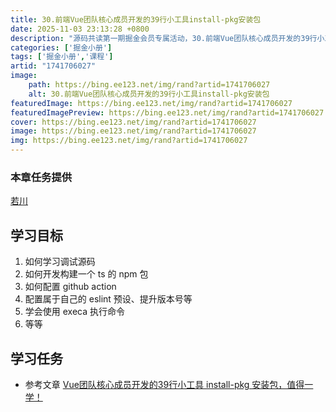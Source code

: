 ```yaml
---
title: 30.前端Vue团队核心成员开发的39行小工具install-pkg安装包
date: 2025-11-03 23:13:28 +0800
description: "源码共读第一期掘金会员专属活动，30.前端Vue团队核心成员开发的39行小工具install-pkg安装包"
categories: ['掘金小册']
tags: ['掘金小册','课程']
artid: "1741706027"
image:
    path: https://bing.ee123.net/img/rand?artid=1741706027
    alt: 30.前端Vue团队核心成员开发的39行小工具install-pkg安装包
featuredImage: https://bing.ee123.net/img/rand?artid=1741706027
featuredImagePreview: https://bing.ee123.net/img/rand?artid=1741706027
cover: https://bing.ee123.net/img/rand?artid=1741706027
image: https://bing.ee123.net/img/rand?artid=1741706027
img: https://bing.ee123.net/img/rand?artid=1741706027
---
```


### 本章任务提供
[若川](https://juejin.cn/user/1415826704971918)
## 学习目标

1.  如何学习调试源码
1.  如何开发构建一个 ts 的 npm 包
1.  如何配置 github action
1.  配置属于自己的 eslint 预设、提升版本号等
1.  学会使用 execa 执行命令
1.  等等

## 学习任务

-   参考文章 [Vue团队核心成员开发的39行小工具 install-pkg 安装包，值得一学！](https://juejin.cn/post/7039494476913442824 "https://juejin.cn/post/7039494476913442824")

